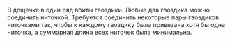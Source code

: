 В дощечке в один ряд вбиты гвоздики. Любые два гвоздика можно соединить ниточкой. Требуется соединить некоторые пары гвоздиков ниточками так, чтобы к каждому гвоздику была привязана хотя бы одна ниточка, а суммарная длина всех ниточек была минимальна.